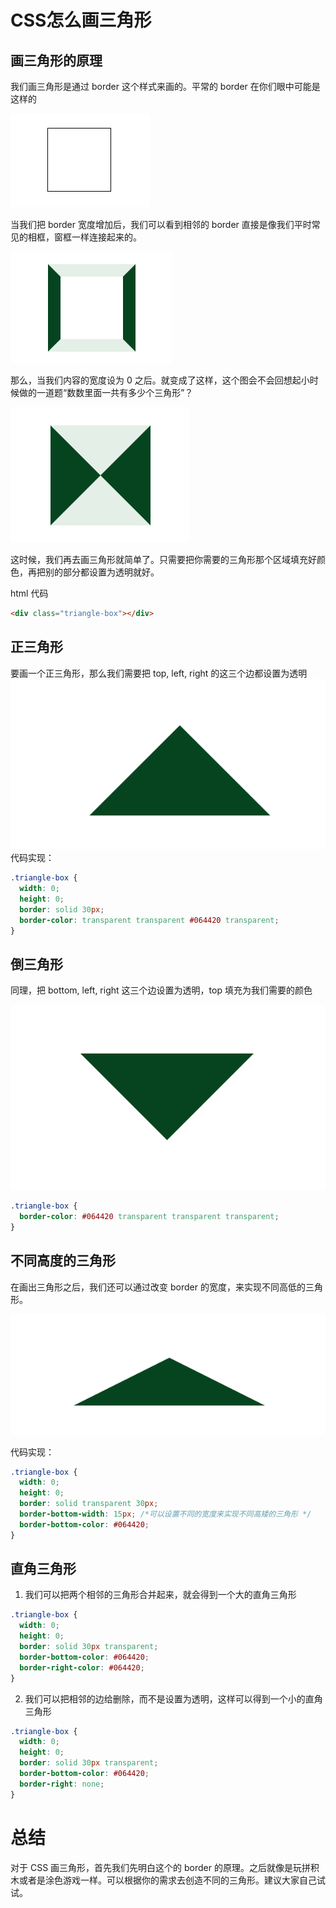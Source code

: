 # CSS怎么画三角形

## 画三角形的原理

我们画三角形是通过 border 这个样式来画的。平常的 border 在你们眼中可能是这样的

![slim-border](../images/triangle-slim-border.png)

当我们把 border 宽度增加后，我们可以看到相邻的 border 直接是像我们平时常见的相框，窗框一样连接起来的。

![blod-border](../images/triangle-blod-border.png)

那么，当我们内容的宽度设为 0 之后。就变成了这样，这个图会不会回想起小时候做的一道题“数数里面一共有多少个三角形”？

![full-border](../images/triangle-full-border.png)

这时候，我们再去画三角形就简单了。只需要把你需要的三角形那个区域填充好颜色，再把别的部分都设置为透明就好。

html 代码

```html
<div class="triangle-box"></div>
```

## 正三角形

要画一个正三角形，那么我们需要把 top, left, right 的这三个边都设置为透明
![triangle](../images/triangle.png)
代码实现：

```css
.triangle-box {
  width: 0;
  height: 0;
  border: solid 30px;
  border-color: transparent transparent #064420 transparent;
}
```

## 倒三角形

同理，把 bottom, left, right 这三个边设置为透明，top 填充为我们需要的颜色

![slim-border](../images/inverted-triangle.png)

```css
.triangle-box {
  border-color: #064420 transparent transparent transparent;
}
```

## 不同高度的三角形

在画出三角形之后，我们还可以通过改变 border 的宽度，来实现不同高低的三角形。

![short-triangle](../images/short-triangle.png)

代码实现：

```css
.triangle-box {
  width: 0;
  height: 0;
  border: solid transparent 30px;
  border-bottom-width: 15px; /*可以设置不同的宽度来实现不同高矮的三角形 */
  border-bottom-color: #064420;
}
```

## 直角三角形

1. 我们可以把两个相邻的三角形合并起来，就会得到一个大的直角三角形

```css
.triangle-box {
  width: 0;
  height: 0;
  border: solid 30px transparent;
  border-bottom-color: #064420;
  border-right-color: #064420;
}
```

2. 我们可以把相邻的边给删除，而不是设置为透明，这样可以得到一个小的直角三角形

```css
.triangle-box {
  width: 0;
  height: 0;
  border: solid 30px transparent;
  border-bottom-color: #064420;
  border-right: none;
}
```

# 总结

对于 CSS 画三角形，首先我们先明白这个的 border 的原理。之后就像是玩拼积木或者是涂色游戏一样。可以根据你的需求去创造不同的三角形。建议大家自己试试。
